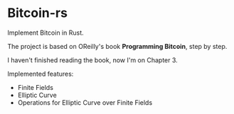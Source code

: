 # Bitcoin-rs

Implement Bitcoin in Rust.

The project is based on OReilly's book **Programming Bitcoin**, step by step.

I haven't finished reading the book, now I'm on Chapter 3.

Implemented features:

- Finite Fields
- Elliptic Curve
- Operations for Elliptic Curve over Finite Fields

